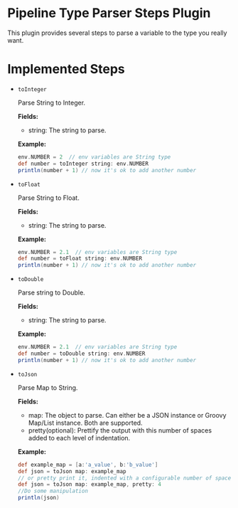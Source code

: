 # Pipeline Type Parser Steps Plugin

This plugin provides several steps to parse a variable to the type you really want.

# Implemented Steps

- `toInteger`

    Parse String to Integer.
    
    **Fields:**
        
    - string: The string to parse.
        
    **Example:**
    ```groovy
    env.NUMBER = 2  // env variables are String type
    def number = toInteger string: env.NUMBER
    println(number + 1) // now it's ok to add another number
    ```

- `toFloat`

    Parse String to Float.
    
    **Fields:**
    
    - string: The string to parse.
    
    **Example:**
    ```groovy
    env.NUMBER = 2.1  // env variables are String type
    def number = toFloat string: env.NUMBER
    println(number + 1) // now it's ok to add another number
    ```

- `toDouble`

    Parse string to Double.

    **Fields:**
    
    - string: The string to parse.
    
    **Example:**
    ```groovy
    env.NUMBER = 2.1  // env variables are String type
    def number = toDouble string: env.NUMBER
    println(number + 1) // now it's ok to add another number
    ```
    
- `toJson`

    Parse Map to String.
    
    **Fields:**
    
    - map: The object to parse. Can either be a JSON instance or Groovy Map/List instance. Both are supported.
    - pretty(optional): Prettify the output with this number of spaces added to each level of indentation.
    
    **Example:**
    ```groovy
    def example_map = [a:'a_value', b:'b_value']
    def json = toJson map: example_map
    // or pretty print it, indented with a configurable number of spaces
    def json = toJson map: example_map, pretty: 4
    //Do some manipulation
    println(json)
    ```